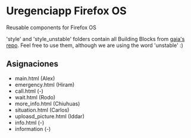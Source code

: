 Uregenciapp Firefox OS
===============

Reusable components for Firefox OS

'style' and 'style_unstable' folders contain all Building Blocks from [gaia's repo](https://github.com/mozilla-b2g/gaia).
Feel free to use them, although we are using the word 'unstable' :) 

Asignaciones
---------------------

- main.html (Alex)
- emergency.html (Hiram)
- call.html (-)
- wait.html (Rodo)
- more_info.html (Chiuhuas)
- situation.html (Carlos)
- uploasd_picture.html (Iddar)
- info.html (-)
- information (-)
